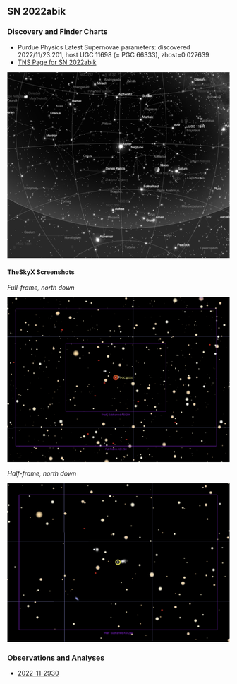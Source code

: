 ## SN 2022abik

### Discovery and Finder Charts

* Purdue Physics Latest Supernovae parameters: discovered 2022/11/23.201, host UGC 11698 (= PGC 66333), zhost=0.027639
* [TNS Page for SN 2022abik](https://www.wis-tns.org/object/2022abik)

<img src="./SkySafariScreenshot.png" width=800 />

#### TheSkyX Screenshots

*Full-frame, north down*

<img src="./TheSkyXScreenshot-FullFrame-NorthDown.png" width=800 />

*Half-frame, north down*

<img src="./TheSkyXScreenshot-HalfFrame-NorthDown.png" width=800 />

### Observations and Analyses

* [2022-11-2930](./2022-11-2930/index.md)
